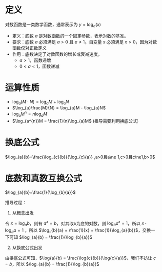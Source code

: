 # 定义

对数函数是一类数学函数，通常表示为 $y = \log_a(x)$

- 定义：底数 $a$ 是对数函数的一个固定参数，表示对数的基准。
- 要求：底数 $a$ 必须满足 $a > 0$ 且 $a \neq 1$。自变量 $x$ 必须满足 $x > 0$，因为对数函数仅对正数定义
- 作用：底数决定了对数函数的增长或衰减速度。
  - $a > 1$，函数递增
  - $0 < a < 1$，函数递减

# 运算性质

- $\log_{a}(M \cdot N) = \log_{a}M + \log_{a}N$
- $\log_{a}\frac{M}{N} = \log_{a}M - \log_{a}N$
- $\log_{a}M^{n} = n\log_{a}M$
- $\log_{a^{n}}M = \frac{1}{n}\log_{a}M$ (推导需要利用换底公式)

# 换底公式

$\log_{a}{b}=\frac{\log_{c}{b}}{\log_{c}{a}}  ,a>0且a\ne 1,c>0且c\ne1,b>0$

# 底数和真数互换公式

$\log_{a}{b}=\frac{1}{\log_{b}{a}}$

推导过程：

1. 从概念出发

令 $x=\log_{a}{b}$，则有 $a^x=b$，对其取b为底的对数，则 $\log_{b}{a^x}=1$，所以 $x \cdot \log_{b}{a} = 1$ ，所以 $\log_{b}{a} = \frac{1}{x} = \frac{1}{\log_{a}{b}}$，交换一下可知 $\log_{a}{b} = \frac{1}{\log_{b}{a}}$

2. 从换底公式出发

由换底公式可知，$\log{a}{b} = \frac{\log{c}{b}}{\log{c}{a}}$，我们不妨让 $c = b$，所以 $\log_{a}{b} = \frac{1}{\log_{b}{a}}$
